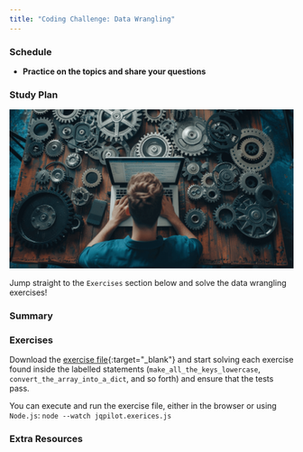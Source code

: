 ```yaml
---
title: "Coding Challenge: Data Wrangling"
---
```


### Schedule

  - **Practice on the topics and share your questions**

### Study Plan

  ![](./assets/data.wrangling.png)

  Jump straight to the `Exercises` section below and solve the data wrangling exercises!

### Summary

### Exercises

  Download the [exercise file](https://github.com/in-tech-gration/WDX-180/blob/main/curriculum/week28/assets/day03/jqpilot.exercises.js){:target="_blank"} and start solving each exercise found inside the labelled statements (`make_all_the_keys_lowercase`, `convert_the_array_into_a_dict`, and so forth) and ensure that the tests pass.  

  You can execute and run the exercise file, either in the browser or using `Node.js`: `node --watch jqpilot.exerices.js`

### Extra Resources
